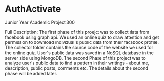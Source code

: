 # AuthActivate
Junior Year Academic Project 300

Full Description:
The first phase of this proejct was to collect data from facebook using graph api. We used an online quiz to draw attention and get permission to download individual's public data from their facebook profile. The collector folder contains the source code of the website we used for the online quiz. User's public data was saved in a NoSQL database in the server side using MongoDB. 
The second Phase of this project was to analyze user's public data to find a pattern in their writings - about me, description, public posts, comments etc. The details about the second phase will be added later.
